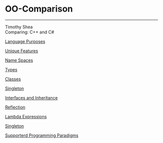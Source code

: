 # OO-Comparison
-------------------------
Timothy Shea  
Comparing: C++ and C#

[Language Purposes](language_purpose.md)

[Unique Features](unique_features.md)

[Name Spaces](name_spaces.md)

[Types](types.md)

[Classes](classes.md)

[Singleton](singleton.md)

[Interfaces and Inheritance](interfaces.md)

[Reflection](reflection.md)

[Lambda Expressions](lambda.md)

[Singleton](singleton.md)

[Supporterd Programming Paradigms](paradigm.md)